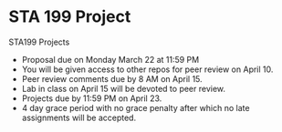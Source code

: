 # STA 199 Project
STA199 Projects
- Proposal due on Monday March 22 at 11:59 PM
- You will be given access to other repos for peer review on April 10.
- Peer review comments due by 8 AM on April 15.
- Lab in class on April 15 will be devoted to peer review.
- Projects due by 11:59 PM on April 23. 
- 4 day grace period with no grace penalty after which no late assignments will be accepted.
